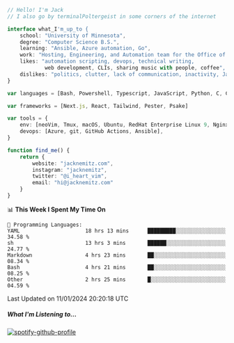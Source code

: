 ```typescript
// Hello! I'm Jack
// I also go by terminalPoltergeist in some corners of the internet

interface what_I'm_up_to {
    school: "University of Minnesota",
    degree: "Computer Science B.S.",
    learning: "Ansible, Azure automation, Go",
    work: "Hosting, Engineering, and Automation team for the Office of Information Technology at UMN",
    likes: "automation scripting, devops, technical writing,
            web development, CLIs, sharing music with people, coffee",
    dislikes: "politics, clutter, lack of communication, inactivity, Java",
}

var languages = [Bash, Powershell, Typescript, JavaScript, Python, C, C++]

var frameworks = [Next.js, React, Tailwind, Pester, Psake]

var tools = {
    env: [neoVim, Tmux, macOS, Ubuntu, RedHat Enterprise Linux 9, Nginx, DigitalOcean, Cloudflare],
    devops: [Azure, git, GitHub Actions, Ansible],
}

function find_me() {
    return {
        website: "jacknemitz.com",
        instagram: "jacknemitz",
        twitter: "@i_heart_vim",
        email: "hi@jacknemitz.com"
    }
}
```

<!--START_SECTION:waka-->
📊 **This Week I Spent My Time On** 

```text
💬 Programming Languages: 
YAML                     18 hrs 13 mins      █████████░░░░░░░░░░░░░░░░   34.58 % 
sh                       13 hrs 3 mins       ██████░░░░░░░░░░░░░░░░░░░   24.77 % 
Markdown                 4 hrs 23 mins       ██░░░░░░░░░░░░░░░░░░░░░░░   08.34 % 
Bash                     4 hrs 21 mins       ██░░░░░░░░░░░░░░░░░░░░░░░   08.25 % 
Other                    2 hrs 25 mins       █░░░░░░░░░░░░░░░░░░░░░░░░   04.59 % 
```


 Last Updated on 11/01/2024 20:20:18 UTC
<!--END_SECTION:waka-->

##### What I'm Listening to...

[![spotify-github-profile](https://spotify-github-profile.vercel.app/api/view?uid=jack.nemitz&cover_image=true&show_offline=true&bar_color=53b14f&bar_color_cover=false&background_color=121212FF)](https://spotify-github-profile.vercel.app/api/view?uid=jack.nemitz&redirect=true)


